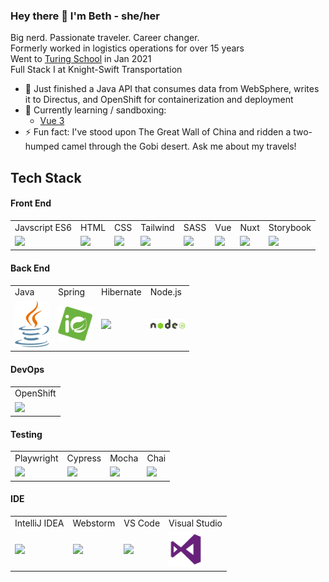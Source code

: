 ### Hey there 👋 I'm Beth - she/her

Big nerd. Passionate traveler. Career changer.  
Formerly worked in logistics operations for over 15 years  
Went to [Turing School](https://turing.edu/) in Jan 2021   
Full Stack I at Knight-Swift Transportation

- 🔭 Just finished a Java API that consumes data from WebSphere, writes it to Directus, and OpenShift for containerization and deployment
- 🌱 Currently learning / sandboxing:  
    * [Vue 3](https://vuejs.org/)
- ⚡ Fun fact: I've stood upon The Great Wall of China and ridden a two-humped camel through the Gobi desert. Ask me about my travels!

## Tech Stack

#### Front End
<table>
  <tr>
    <td>Javscript ES6</td>
    <td>HTML</td>
    <td>CSS</td>
    <td>Tailwind</td>
    <td>SASS</td>
    <td>Vue</td>
    <td>Nuxt</td>
    <td>Storybook</td>
  </tr>
  <tr>
    <td><img width="55" src="https://raw.githubusercontent.com/gilbarbara/logos/master/logos/javascript.svg"/></td>
    <td><img width="55" src="https://raw.githubusercontent.com/gilbarbara/logos/master/logos/html-5.svg"/></td>
    <td><img width="55" src="https://raw.githubusercontent.com/gilbarbara/logos/master/logos/css-3.svg"/></td>
    <td><img width="55" src="https://raw.githubusercontent.com/gilbarbara/logos/master/logos/tailwindcss-icon.svg"/></td>
    <td><img width="55" src="https://raw.githubusercontent.com/gilbarbara/logos/master/logos/sass.svg"/></td> 
    <td><img width="55" src="https://raw.githubusercontent.com/gilbarbara/logos/master/logos/vue.svg"/></td>
    <td><img width="55" src="https://raw.githubusercontent.com/gilbarbara/logos/master/logos/nuxt-icon.svg"/></td>
    <td><img width="55" src="https://raw.githubusercontent.com/gilbarbara/logos/master/logos/storybook-icon.svg"/></td>
  </tr>
</table>

#### Back End
<table>
  <tr>
    <td>Java</td>
    <td>Spring</td>
    <td>Hibernate</td>
    <td>Node.js</td>
  </tr>
  <tr>
    <td><img width="55" src="https://raw.githubusercontent.com/gilbarbara/logos/master/logos/java.svg"/></td>
    <td><img width="55" src="https://raw.githubusercontent.com/gilbarbara/logos/master/logos/spring.svg"/></td>
    <td><img width="55" src="https://raw.githubusercontent.com/gilbarbara/logos/master/logos/hibernate.svg"/></td>
    <td><img width="55" src="https://raw.githubusercontent.com/gilbarbara/logos/master/logos/nodejs.svg"/></td>
  </tr>
</table>

#### DevOps
<table>
  <tr>
    <td>OpenShift</td>
  </tr>
  <tr>
    <td><img width="55" src="https://raw.githubusercontent.com/gilbarbara/logos/master/logos/openshift.svg"/></td>
  </tr>
</table>

#### Testing
<table>
  <tr>
    <td>Playwright</td>
    <td>Cypress</td>
    <td>Mocha</td>
    <td>Chai</td>
  </tr>
  <tr>
    <td><img width="55" src="https://raw.githubusercontent.com/gilbarbara/logos/master/logos/playwright.svg"/></td>
    <td><img width="55" src="https://raw.githubusercontent.com/gilbarbara/logos/master/logos/cypress.svg"/></td>
    <td><img width="55" src="https://raw.githubusercontent.com/gilbarbara/logos/master/logos/mocha.svg"/></td>
    <td><img width="55" src="https://raw.githubusercontent.com/gilbarbara/logos/master/logos/chai.svg"/></td>
  </tr>
</table>

#### IDE
<table>
  <tr>
    <td>IntelliJ IDEA</td>
    <td>Webstorm</td>
    <td>VS Code</td>
    <td>Visual Studio</td>
  </tr>
  <tr>
    <td><img width="55" src="https://raw.githubusercontent.com/gilbarbara/logos/master/logos/intellij-idea.svg"/></td>
    <td><img width="55" src="https://raw.githubusercontent.com/gilbarbara/logos/master/logos/webstorm.svg"/></td>
    <td><img width="55" src="https://raw.githubusercontent.com/gilbarbara/logos/master/logos/visual-studio-code.svg"/></td>
    <td><img width="55" src="https://raw.githubusercontent.com/gilbarbara/logos/master/logos/visual-studio.svg"/></td>
  </tr>
</table>
